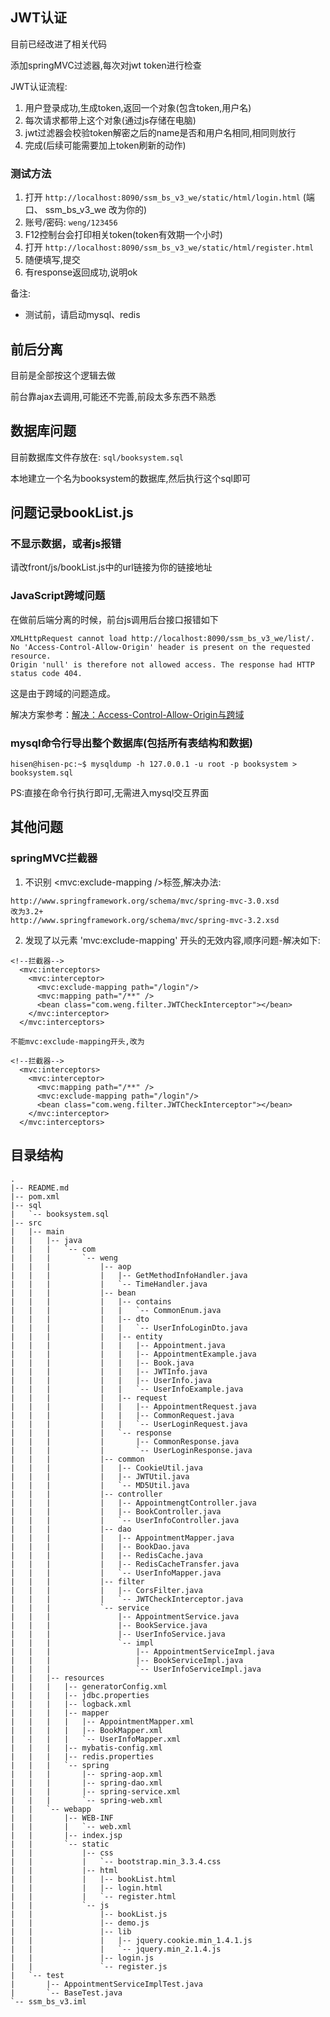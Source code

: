 ## JWT认证
目前已经改进了相关代码

添加springMVC过滤器,每次对jwt token进行检查

JWT认证流程:
1. 用户登录成功,生成token,返回一个对象(包含token,用户名)
2. 每次请求都带上这个对象(通过js存储在电脑)
3. jwt过滤器会校验token解密之后的name是否和用户名相同,相同则放行
4. 完成(后续可能需要加上token刷新的动作)

### 测试方法
1. 打开 `http://localhost:8090/ssm_bs_v3_we/static/html/login.html` (端口、 ssm_bs_v3_we 改为你的)
2. 账号/密码: `weng/123456`
3. F12控制台会打印相关token(token有效期一个小时)
4. 打开 `http://localhost:8090/ssm_bs_v3_we/static/html/register.html`
5. 随便填写,提交
6. 有response返回成功,说明ok

备注:
* 测试前，请启动mysql、redis

## 前后分离
目前是全部按这个逻辑去做
 
前台靠ajax去调用,可能还不完善,前段太多东西不熟悉



## 数据库问题
目前数据库文件存放在: `sql/booksystem.sql`

本地建立一个名为booksystem的数据库,然后执行这个sql即可



## 问题记录bookList.js
### 不显示数据，或者js报错
请改front/js/bookList.js中的url链接为你的链接地址
### JavaScript跨域问题
在做前后端分离的时候，前台js调用后台接口报错如下
```
XMLHttpRequest cannot load http://localhost:8090/ssm_bs_v3_we/list/.
No 'Access-Control-Allow-Origin' header is present on the requested resource.
Origin 'null' is therefore not allowed access. The response had HTTP status code 404.
```
这是由于跨域的问题造成。

解决方案参考：[解决：Access-Control-Allow-Origin与跨域](http://blog.csdn.net/wo541075754/article/details/50696841)

### mysql命令行导出整个数据库(包括所有表结构和数据)
```
hisen@hisen-pc:~$ mysqldump -h 127.0.0.1 -u root -p booksystem > booksystem.sql
```
PS:直接在命令行执行即可,无需进入mysql交互界面





## 其他问题
### springMVC拦截器
1. 不识别 <mvc:exclude-mapping />标签,解决办法:
```
http://www.springframework.org/schema/mvc/spring-mvc-3.0.xsd
改为3.2+
http://www.springframework.org/schema/mvc/spring-mvc-3.2.xsd
```
2. 发现了以元素 'mvc:exclude-mapping' 开头的无效内容,顺序问题-解决如下:
```
<!--拦截器-->
  <mvc:interceptors>
    <mvc:interceptor>
      <mvc:exclude-mapping path="/login"/>
      <mvc:mapping path="/**" />
      <bean class="com.weng.filter.JWTCheckInterceptor"></bean>
    </mvc:interceptor>
  </mvc:interceptors>
  
不能mvc:exclude-mapping开头,改为

<!--拦截器-->
  <mvc:interceptors>
    <mvc:interceptor>
      <mvc:mapping path="/**" />
      <mvc:exclude-mapping path="/login"/>
      <bean class="com.weng.filter.JWTCheckInterceptor"></bean>
    </mvc:interceptor>
  </mvc:interceptors>
```

## 目录结构
```
.
|-- README.md
|-- pom.xml
|-- sql
|   `-- booksystem.sql
|-- src
|   |-- main
|   |   |-- java
|   |   |   `-- com
|   |   |       `-- weng
|   |   |           |-- aop
|   |   |           |   |-- GetMethodInfoHandler.java
|   |   |           |   `-- TimeHandler.java
|   |   |           |-- bean
|   |   |           |   |-- contains
|   |   |           |   |   `-- CommonEnum.java
|   |   |           |   |-- dto
|   |   |           |   |   `-- UserInfoLoginDto.java
|   |   |           |   |-- entity
|   |   |           |   |   |-- Appointment.java
|   |   |           |   |   |-- AppointmentExample.java
|   |   |           |   |   |-- Book.java
|   |   |           |   |   |-- JWTInfo.java
|   |   |           |   |   |-- UserInfo.java
|   |   |           |   |   `-- UserInfoExample.java
|   |   |           |   |-- request
|   |   |           |   |   |-- AppointmentRequest.java
|   |   |           |   |   |-- CommonRequest.java
|   |   |           |   |   `-- UserLoginRequest.java
|   |   |           |   `-- response
|   |   |           |       |-- CommonResponse.java
|   |   |           |       `-- UserLoginResponse.java
|   |   |           |-- common
|   |   |           |   |-- CookieUtil.java
|   |   |           |   |-- JWTUtil.java
|   |   |           |   `-- MD5Util.java
|   |   |           |-- controller
|   |   |           |   |-- AppointmengtController.java
|   |   |           |   |-- BookController.java
|   |   |           |   `-- UserInfoController.java
|   |   |           |-- dao
|   |   |           |   |-- AppointmentMapper.java
|   |   |           |   |-- BookDao.java
|   |   |           |   |-- RedisCache.java
|   |   |           |   |-- RedisCacheTransfer.java
|   |   |           |   `-- UserInfoMapper.java
|   |   |           |-- filter
|   |   |           |   |-- CorsFilter.java
|   |   |           |   `-- JWTCheckInterceptor.java
|   |   |           `-- service
|   |   |               |-- AppointmentService.java
|   |   |               |-- BookService.java
|   |   |               |-- UserInfoService.java
|   |   |               `-- impl
|   |   |                   |-- AppointmentServiceImpl.java
|   |   |                   |-- BookServiceImpl.java
|   |   |                   `-- UserInfoServiceImpl.java
|   |   |-- resources
|   |   |   |-- generatorConfig.xml
|   |   |   |-- jdbc.properties
|   |   |   |-- logback.xml
|   |   |   |-- mapper
|   |   |   |   |-- AppointmentMapper.xml
|   |   |   |   |-- BookMapper.xml
|   |   |   |   `-- UserInfoMapper.xml
|   |   |   |-- mybatis-config.xml
|   |   |   |-- redis.properties
|   |   |   `-- spring
|   |   |       |-- spring-aop.xml
|   |   |       |-- spring-dao.xml
|   |   |       |-- spring-service.xml
|   |   |       `-- spring-web.xml
|   |   `-- webapp
|   |       |-- WEB-INF
|   |       |   `-- web.xml
|   |       |-- index.jsp
|   |       `-- static
|   |           |-- css
|   |           |   `-- bootstrap.min_3.3.4.css
|   |           |-- html
|   |           |   |-- bookList.html
|   |           |   |-- login.html
|   |           |   `-- register.html
|   |           `-- js
|   |               |-- bookList.js
|   |               |-- demo.js
|   |               |-- lib
|   |               |   |-- jquery.cookie.min_1.4.1.js
|   |               |   `-- jquery.min_2.1.4.js
|   |               |-- login.js
|   |               `-- register.js
|   `-- test
|       |-- AppointmentServiceImplTest.java
|       `-- BaseTest.java
`-- ssm_bs_v3.iml

```
